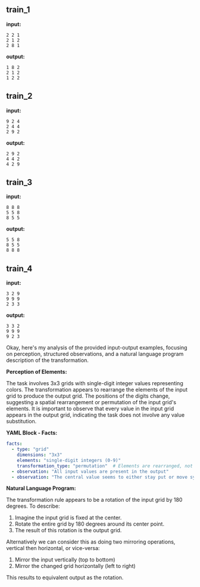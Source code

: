 
## train_1

**input:**
```
2 2 1
2 1 2
2 8 1
```


**output:**
```
1 8 2
2 1 2
1 2 2
```


## train_2

**input:**
```
9 2 4
2 4 4
2 9 2
```


**output:**
```
2 9 2
4 4 2
4 2 9
```


## train_3

**input:**
```
8 8 8
5 5 8
8 5 5
```


**output:**
```
5 5 8
8 5 5
8 8 8
```


## train_4

**input:**
```
3 2 9
9 9 9
2 3 3
```


**output:**
```
3 3 2
9 9 9
9 2 3
```

Okay, here's my analysis of the provided input-output examples, focusing on perception, structured observations, and a natural language program description of the transformation.

**Perception of Elements:**

The task involves 3x3 grids with single-digit integer values representing colors.  The transformation appears to rearrange the elements of the input grid to produce the output grid. The positions of the digits change, suggesting a spatial rearrangement or permutation of the input grid's elements. It is important to observe that every value in the input grid appears in the output grid, indicating the task does not involve any value substitution.

**YAML Block - Facts:**


```yaml
facts:
  - type: "grid"
    dimensions: "3x3"
    elements: "single-digit integers (0-9)"
    transformation_type: "permutation"  # Elements are rearranged, not substituted.
  - observation: "All input values are present in the output"
  - observation: "The central value seems to either stay put or move symmetrically"

```


**Natural Language Program:**

The transformation rule appears to be a rotation of the input grid by 180 degrees. To describe:

1.  Imagine the input grid is fixed at the center.
2.  Rotate the entire grid by 180 degrees around its center point.
3.  The result of this rotation is the output grid.

Alternatively we can consider this as doing two mirroring operations, vertical then horizontal, or vice-versa:

1. Mirror the input vertically (top to bottom)
2. Mirror the changed grid horizontally (left to right)

This results to equivalent output as the rotation.

